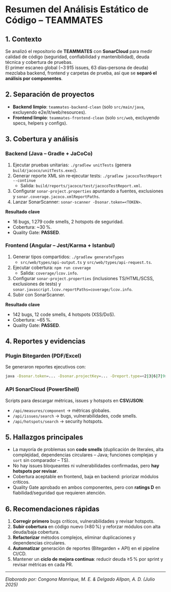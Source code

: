 # Resumen del Análisis Estático de Código – TEAMMATES

## 1. Contexto
Se analizó el repositorio de **TEAMMATES** con **SonarCloud** para medir calidad de código (seguridad, confiabilidad y mantenibilidad), deuda técnica y cobertura de pruebas.  
El primer escaneo global (~3 915 issues, 63 días-persona de deuda) mezclaba backend, frontend y carpetas de prueba, así que se **separó el análisis por componentes**.

## 2. Separación de proyectos
- **Backend limpio**: `teammates-backend-clean` (solo `src/main/java`, excluyendo e2e/it/web/resources).  
- **Frontend limpio**: `teammates-frontend-clean` (solo `src/web`, excluyendo specs, helpers y configs).

## 3. Cobertura y análisis

### Backend (Java – Gradle + JaCoCo)
1. Ejecutar pruebas unitarias: `./gradlew unitTests` (genera `build/jacoco/unitTests.exec`).  
2. Generar reporte XML sin re‑ejecutar tests: `./gradlew jacocoTestReport --continue`  
   - Salida: `build/reports/jacoco/test/jacocoTestReport.xml`.  
3. Configurar `sonar-project.properties` apuntando a fuentes, exclusiones y `sonar.coverage.jacoco.xmlReportPaths`.  
4. Lanzar SonarScanner: `sonar-scanner -Dsonar.token=<TOKEN>`.

**Resultado clave**  
- 16 bugs, 1 279 code smells, 2 hotspots de seguridad.  
- Cobertura: ~30 %.  
- Quality Gate: **PASSED**.

### Frontend (Angular – Jest/Karma + Istanbul)
1. Generar tipos compartidos: `./gradlew generateTypes`  
   - `src/web/types/api-output.ts` y `src/web/types/api-request.ts`.  
2. Ejecutar cobertura: `npm run coverage`  
   - Salida: `coverage/lcov.info`.  
3. Configurar `sonar-project.properties` (inclusiones TS/HTML/SCSS, exclusiones de tests) y `sonar.javascript.lcov.reportPaths=coverage/lcov.info`.  
4. Subir con SonarScanner.

**Resultado clave**  
- 142 bugs, 12 code smells, 4 hotspots (XSS/DoS).  
- Cobertura: ~65 %.  
- Quality Gate: **PASSED**.

## 4. Reportes y evidencias

### Plugin Bitegarden (PDF/Excel)
Se generaron reportes ejecutivos con:
```bash
java -Dsonar.token=... -Dsonar.projectKey=... -Dreport.type=<2|3|6|7|9>      -Doutput=<archivo.pdf/xlsx> -jar bitegarden-sonarcloud-report-1.8.1.jar
```

### API SonarCloud (PowerShell)
Scripts para descargar métricas, issues y hotspots en **CSV/JSON**:
- `/api/measures/component` → métricas globales.  
- `/api/issues/search` → bugs, vulnerabilidades, code smells.  
- `/api/hotspots/search` → security hotspots.

## 5. Hallazgos principales
- La mayoría de problemas son **code smells** (duplicación de literales, alta complejidad, dependencias circulares – Java; funciones complejas y `sort` sin comparador – TS).  
- No hay issues bloqueantes ni vulnerabilidades confirmadas, pero **hay hotspots por revisar**.  
- Cobertura aceptable en frontend, baja en backend: priorizar módulos críticos.  
- Quality Gate aprobado en ambos componentes, pero con **ratings D** en fiabilidad/seguridad que requieren atención.

## 6. Recomendaciones rápidas
1. **Corregir primero** bugs críticos, vulnerabilidades y revisar hotspots.  
2. **Subir cobertura** en código nuevo (≥80 %) y reforzar módulos con alta deuda/baja cobertura.  
3. **Refactorizar** métodos complejos, eliminar duplicaciones y dependencias circulares.  
4. **Automatizar** generación de reportes (Bitegarden + API) en el pipeline CI/CD.  
5. Mantener un **ciclo de mejora continua**: reducir deuda ≥5 % por sprint y revisar métricas en cada PR.

---
_Elaborado por: Congona Manrique, M. E. & Delgado Allpan, A. D. (Julio 2025)_
